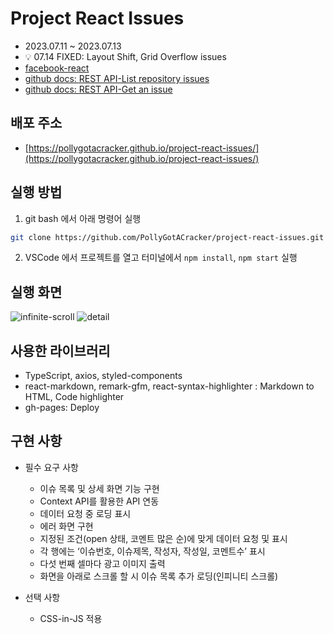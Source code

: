 # Project React Issues

- 2023.07.11 ~ 2023.07.13
- :bulb: 07.14 FIXED: Layout Shift, Grid Overflow issues
- [facebook-react](https://github.com/facebook/react/issues?q=is%3Aissue+is%3Aopen+sort%3Acomments-desc)
- [github docs: REST API-List repository issues](https://docs.github.com/en/rest/issues/issues?apiVersion=2022-11-28#list-repository-issues)
- [github docs: REST API-Get an issue](https://docs.github.com/en/rest/issues/issues?apiVersion=2022-11-28#get-an-issue)

## 배포 주소

- [https://pollygotacracker.github.io/project-react-issues/](https://pollygotacracker.github.io/project-react-issues/)

## 실행 방법

1. git bash 에서 아래 명령어 실행

```bash
git clone https://github.com/PollyGotACracker/project-react-issues.git
```

2. VSCode 에서 프로젝트를 열고 터미널에서 `npm install`, `npm start` 실행

## 실행 화면

![infinite-scroll](https://github.com/PollyGotACracker/project-react-issues/assets/92136750/3e22d406-6109-4ec6-9c7b-27807ee5809d)
![detail](https://github.com/PollyGotACracker/project-react-issues/assets/92136750/94b12cf3-44f3-4df5-9bc4-d6d42f56866e)

## 사용한 라이브러리

- TypeScript, axios, styled-components
- react-markdown, remark-gfm, react-syntax-highlighter : Markdown to HTML, Code highlighter
- gh-pages: Deploy

## 구현 사항

- 필수 요구 사항

  - 이슈 목록 및 상세 화면 기능 구현
  - Context API를 활용한 API 연동
  - 데이터 요청 중 로딩 표시
  - 에러 화면 구현
  - 지정된 조건(open 상태, 코멘트 많은 순)에 맞게 데이터 요청 및 표시
  - 각 행에는 ‘이슈번호, 이슈제목, 작성자, 작성일, 코멘트수’ 표시
  - 다섯 번째 셀마다 광고 이미지 출력
  - 화면을 아래로 스크롤 할 시 이슈 목록 추가 로딩(인피니티 스크롤)

- 선택 사항
  - CSS-in-JS 적용
